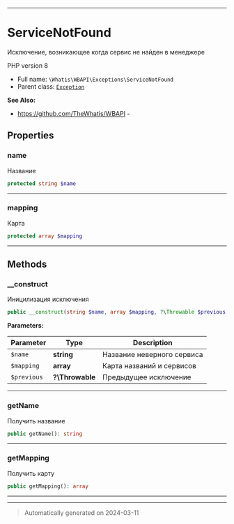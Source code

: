 ***

# ServiceNotFound

Исключение, возникающее
когда сервис не найден в
менеджере

PHP version 8

* Full name: `\Whatis\WBAPI\Exceptions\ServiceNotFound`
* Parent class: [`Exception`](../../../Exception.md)

**See Also:**

* https://github.com/TheWhatis/WBAPI - 



## Properties


### name

Название

```php
protected string $name
```






***

### mapping

Карта

```php
protected array $mapping
```






***

## Methods


### __construct

Иницилизация исключения

```php
public __construct(string $name, array $mapping, ?\Throwable $previous = null): mixed
```








**Parameters:**

| Parameter | Type | Description |
|-----------|------|-------------|
| `$name` | **string** | Название неверного сервиса |
| `$mapping` | **array** | Карта названий и сервисов |
| `$previous` | **?\Throwable** | Предыдущее исключение |





***

### getName

Получить название

```php
public getName(): string
```












***

### getMapping

Получить карту

```php
public getMapping(): array
```












***


***
> Automatically generated on 2024-03-11
